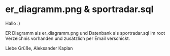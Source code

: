 # er_diagramm.png & sportradar.sql

Hallo :)

ER Diagramm als er_diagramm.png und Datenbank als sportradar.sql im root Verzeichnis vorhanden und zusätzlich per Email verschickt.

Liebe Grüße,
Aleksander Kaplan
